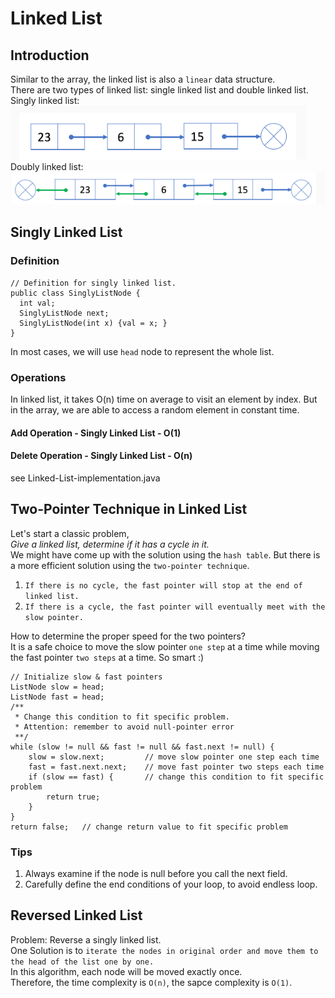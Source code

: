 # Linked List
## Introduction
Similar to the array, the linked list is also a `linear` data structure.  
There are two types of linked list: single linked list and double linked list.  
Singly linked list:  
![alt text](./image/singleLinkedList.png)  
Doubly linked list:
![alt text](./image/doubleLinkedList.png)  

## Singly Linked List
### Definition
```
// Definition for singly linked list.
public class SinglyListNode {
  int val;
  SinglyListNode next;
  SinglyListNode(int x) {val = x; }
}
```
In most cases, we will use `head` node to represent the whole list.
### Operations
In linked list, it takes O(n) time on average to visit an element by index. But in the array, we are able to access a random element in constant time.
#### Add Operation - Singly Linked List - O(1)
#### Delete Operation - Singly Linked List - O(n)
see Linked-List-implementation.java

## Two-Pointer Technique in Linked List
Let's start a classic problem,  
*Give a linked list, determine if it has a cycle in it.*  
We might have come up with the solution using the `hash table`. But there is a more efficient solution using the `two-pointer technique`.
1. `If there is no cycle, the fast pointer will stop at the end of linked list.`  
2. `If there is a cycle, the fast pointer will eventually meet with the slow pointer.`  

How to determine the proper speed for the two pointers?  
It is a safe choice to move the slow pointer `one step` at a time while moving the fast pointer `two steps` at a time. So smart :)
```
// Initialize slow & fast pointers
ListNode slow = head;
ListNode fast = head;
/**
 * Change this condition to fit specific problem.
 * Attention: remember to avoid null-pointer error
 **/
while (slow != null && fast != null && fast.next != null) {
    slow = slow.next;         // move slow pointer one step each time
    fast = fast.next.next;    // move fast pointer two steps each time
    if (slow == fast) {       // change this condition to fit specific problem
        return true;
    }
}
return false;   // change return value to fit specific problem
```
### Tips
1. Always examine if the node is null before you call the next field.
2. Carefully define the end conditions of your loop, to avoid endless loop.

## Reversed Linked List
Problem: Reverse a singly linked list.  
One Solution is to `iterate the nodes in original order and move them to the head of the list one by one.`  
In this algorithm, each node will be moved exactly once.  
Therefore, the time complexity is `O(n)`, the sapce complexity is `O(1)`.
